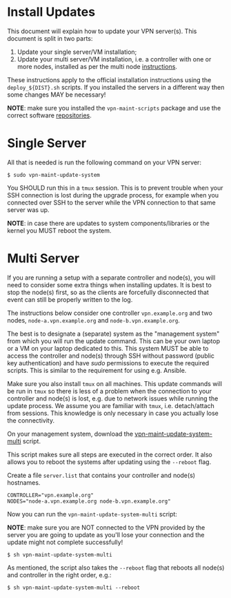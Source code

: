 # Install Updates

This document will explain how to update your VPN server(s). This document is 
split in two parts:

1. Update your single server/VM installation;
2. Update your multi server/VM installation, i.e. a controller with one or more
   nodes, installed as per the multi node [instructions](MULTI_NODE.md).

These instructions apply to the official installation instructions using the 
`deploy_${DIST}.sh` scripts. If you installed the servers in a different way 
then some changes MAY be necessary!

**NOTE**: make sure you installed the `vpn-maint-scripts` package and use the 
correct software [repositories](REPO.md).

# Single Server

All that is needed is run the following command on your VPN server:

```
$ sudo vpn-maint-update-system
```

You SHOULD run this in a `tmux` session. This is to prevent trouble when your 
SSH connection is lost during the upgrade process, for example when you 
connected over SSH to the server while the VPN connection to that same server
was up.

**NOTE**: in case there are updates to system components/libraries or the 
kernel you MUST reboot the system.

# Multi Server

If you are running a setup with a separate controller and node(s), you will 
need to consider some extra things when installing updates. It is best to stop
the node(s) first, so as the clients are forcefully disconnected that event can
still be properly written to the log.

The instructions below consider one controller `vpn.example.org` and two nodes,
`node-a.vpn.example.org` and `node-b.vpn.example.org`.

The best is to designate a (separate) system as the "management system" from 
which you will run the update command. This can be your own laptop or a VM on 
your laptop dedicated to this. This system MUST be able to access the 
controller and node(s) through SSH without password (public key authentication)
and have _sudo_ permissions to execute the required scripts. This is similar to
the requirement for using e.g. Ansible.

Make sure you also install `tmux` on all machines. This update commands will be
run in `tmux` so there is less of a problem when the connection to your 
controller and node(s) is lost, e.g. due to network issues while running the 
update process. We assume you are familiar with `tmux`, i.e. detach/attach from 
sessions. This knowledge is only necessary in case you actually lose the 
connectivity.

On your management system, download the 
[vpn-maint-update-system-multi](https://git.sr.ht/~fkooman/vpn-maint-scripts/tree/main/item/bin/vpn-maint-update-system-multi)
script.

This script makes sure all steps are executed in the correct order. It also 
allows you to reboot the systems after updating using the `--reboot` flag. 

Create a file `server.list` that contains your controller and node(s) 
hostnames.

```
CONTROLLER="vpn.example.org"
NODES="node-a.vpn.example.org node-b.vpn.example.org"
```

Now you can run the `vpn-maint-update-system-multi` script:

**NOTE**: make sure you are NOT connected to the VPN provided by the server 
you are going to update as you'll lose your connection and the update might not
complete successfully!

```
$ sh vpn-maint-update-system-multi
```

As mentioned, the script also takes the `--reboot` flag that reboots all 
node(s) and controller in the right order, e.g.:

```
$ sh vpn-maint-update-system-multi --reboot
```
